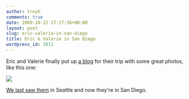 ```yaml
---
author: troyh
comments: true
date: 2009-10-22 17:17:36+00:00
layout: post
slug: eric-valerie-in-san-diego
title: Eric & Valerie in San Diego
wordpress_id: 3811
---
```


Eric and Valerie finally put up [a blog](http://blog.mailasail.com/pacificmystic) for their trip with some great photos, like this one:

![](http://blog.mailasail.com/pacificmystic/3/image/jpgItn1n2o2wx.jpg)

[We last saw them](http://troyandgay.com/blog/2009/08/13/eric-valeries-going-away-party/) in Seattle and now they're in San Diego.
